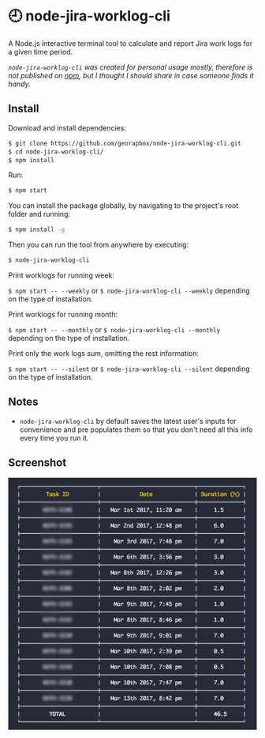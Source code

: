 # :clock9: node-jira-worklog-cli

A Node.js interactive terminal tool to calculate and report Jira work logs for a given time period.

*`node-jira-worklog-cli` was created for personal usage mostly, therefore is not published on [npm](https://www.npmjs.com/), but I thought I should share in case someone finds it handy.*

## Install

Download and install dependencies:

```sh
$ git clone https://github.com/georapbox/node-jira-worklog-cli.git
$ cd node-jira-worklog-cli/
$ npm install
```

Run:
```sh
$ npm start
```

You can install the package globally, by navigating to the project's root folder and running:
```sh
$ npm install -g
```

Then you can run the tool from anywhere by executing:
```sh
$ node-jira-worklog-cli
```

Print worklogs for running week:

`$ npm start -- --weekly` or `$ node-jira-worklog-cli --weekly` depending on the type of installation.

Print worklogs for running month:

`$ npm start -- --monthly` or `$ node-jira-worklog-cli --monthly` depending on the type of installation.

Print only the work logs sum, omitting the rest information:

`$ npm start -- --silent` or `$ node-jira-worklog-cli --silent` depending on the type of installation.

## Notes

- `node-jira-worklog-cli` by default saves the latest user's inputs for convenience and pre populates them so that you don't need all this info every time you run it.

## Screenshot

![Terminal Application Example](screenshots/screenshot.png)
